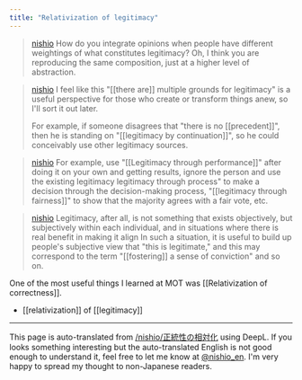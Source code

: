 ```yaml
---
title: "Relativization of legitimacy"
---
```


> [nishio](https://twitter.com/nishio/status/1742718255712842162/quick_promote_web/intro) How do you integrate opinions when people have different weightings of what constitutes legitimacy? Oh, I think you are reproducing the same composition, just at a higher level of abstraction.

> [nishio](https://twitter.com/nishio/status/1742719035635294653) I feel like this "[[there are]] multiple grounds for legitimacy" is a useful perspective for those who create or transform things anew, so I'll sort it out later.
>
>  For example, if someone disagrees that "there is no [[precedent]]", then he is standing on "[[legitimacy by continuation]]", so he could conceivably use other legitimacy sources.

> [nishio](https://twitter.com/nishio/status/1742720729966370831) For example, use "[[Legitimacy through performance]]" after doing it on your own and getting results, ignore the person and use the existing legitimacy legitimacy through process" to make a decision through the decision-making process, "[[legitimacy through fairness]]" to show that the majority agrees with a fair vote, etc.

> [nishio](https://twitter.com/nishio/status/1742721573445152859) Legitimacy, after all, is not something that exists objectively, but subjectively within each individual, and in situations where there is real benefit in making it align In such a situation, it is useful to build up people's subjective view that "this is legitimate," and this may correspond to the term "[[fostering]] a sense of conviction" and so on.

One of the most useful things I learned at MOT was [[Relativization of correctness]].

- [[relativization]] of [[legitimacy]]

---
This page is auto-translated from [/nishio/正統性の相対化](https://scrapbox.io/nishio/正統性の相対化) using DeepL. If you looks something interesting but the auto-translated English is not good enough to understand it, feel free to let me know at [@nishio_en](https://twitter.com/nishio_en). I'm very happy to spread my thought to non-Japanese readers.